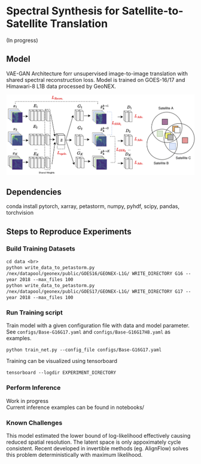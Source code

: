 # Spectral Synthesis for Satellite-to-Satellite Translation

(In progress)

## Model

VAE-GAN Architecture forr unsupervised image-to-image translation with shared spectral reconstruction loss. Model is trained on GOES-16/17 and Himawari-8 L1B data processed by GeoNEX. 

![Network Architecture](images/image-to-image-sensors.png)

## Dependencies

conda install pytorch, xarray, petastorm, numpy, pyhdf, scipy, pandas, torchvision 

## Steps to Reproduce Experiments

### Build Training Datasets

```
cd data <br>
python write_data_to_petastorm.py /nex/datapool/geonex/public/GOES16/GEONEX-L1G/ WRITE_DIRECTORY G16 --year 2018 --max_files 100
python write_data_to_petastorm.py /nex/datapool/geonex/public/GOES17/GEONEX-L1G/ WRITE_DIRECTORY G17 --year 2018 --max_files 100
```

### Run Training script

Train model with a given configuration file with data and model parameter.  See `configs/Base-G16G17.yaml` and `configs/Base-G16G17H8.yaml` as examples.

```
python train_net.py --config_file configs/Base-G16G17.yaml
```

Training can be visualized using tensorboard
```
tensorboard --logdir EXPERIMENT_DIRECTORY
```

### Perform Inference

Work in progress <br>
Current inference examples can be found in notebooks/


### Known Challenges

This model estimated the lower bound of log-likelihood effectively causing reduced spatial resolution. The latent space is only appoximately cycle consistent. Recent developed in invertible methods (eg. AlignFlow) solves this problem deterministically with maximum likelihood.
